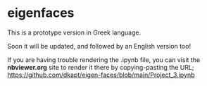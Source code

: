 # eigenfaces

This is a prototype version in Greek language.

Soon it will be updated, and followed by an English version too!


If you are having trouble rendering the .ipynb file, 
you can visit the **nbviewer.org** site to render it there 
by copying-pasting the URL;  https://github.com/dkapt/eigen-faces/blob/main/Project_3.ipynb

